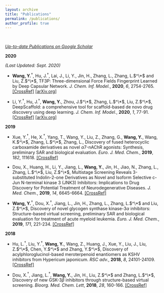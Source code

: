 ```yaml
---
layout: archive
title: "Publications"
permalink: /publications/
author_profile: true
---
```

<br>

*[Up-to-date Publications on Google Scholar](https://scholar.google.com/citations?user=XoubmdkAAAAJ&hl=en)*

**2020**

*(Last Updated: Sept. 2020)*

- **Wang, Y.**$^\dagger$, Hu, J.$^\dagger$, Lai, J., Li, Y., Jin, H., Zhang, L., Zhang, L.$^\*$ and Liu, Z.$^\*$, TF3P: Three-dimensional Force Fields Fingerprint Learned by Deep Capsular Network. *J. Chem. Inf. Model.*, **2020**, *6*, 2754-2765. [\[CrossRef\]](https://doi.org/10.1021/acs.jcim.0c00005) [\[arXiv.org\]](https://arxiv.org/abs/1912.11430)
  
- Li, Y.$^\dagger$, Hu, J.$^\dagger$, **Wang, Y.**, Zhou, J.$^\*$, Zhang, L.$^\*$, Liu, Z.$^\*$, DeepScaffold: a comprehensive tool for scaffold-based de novo drug discovery using deep learning. *J. Chem. Inf. Model.*, **2020**, *1*, 77-91. [\[CrossRef\]](https://doi.org/10.1021/acs.jcim.9b00727) [\[arXiv.org\]](https://arxiv.org/abs/1908.07209)

**2019**

- Xue, Y.$^\dagger$, He, X.$^\dagger$, Yang, T., Wang, Y., Liu, Z., Zhang, G., **Wang, Y.**, Wang, K.$^\*$, Zhang, L.$^\*$, Zhang, L., Discovery of fused heterocyclic carboxamide derivatives as novel $\alpha$7-nAChR agonists: Synthesis, preliminary SAR and biological evaluation. *Euro. J. Med. Chem.*, **2019**, *182*, 111618. [\[CrossRef\]](https://doi.org/10.1016/j.ejmech.2019.111618)
  
- Dou, X., Huang, H., Li, Y., Jiang, L., **Wang, Y.**, Jin, H., Jiao, N., Zhang, L., Zhang, L.$^\*$, Liu, Z.$^\*$, Multistage Screening Reveals 3-substituted Indolin-2-one Derivatives as Novel and Isoform Selective c-Jun N-terminal kinase 3 (JNK3) Inhibitors: Implications to Drug Discovery for Potential Treatment of Neurodegenerative Diseases. *J. Med. Chem.*, **2019**, *14*, 6645-6664. [\[CrossRef\]](https://doi.org/10.1021/acs.jmedchem.9b00537)

- **Wang, Y.**$^\dagger$, Dou, X.$^\dagger$, Jiang, L., Jin, H., Zhang, L., Zhang, L.$^\*$ and Liu, Z.$^\*$, Discovery of novel glycogen synthase kinase-3$\alpha$ inhibitors: Structure-based virtual screening, preliminary SAR and biological evaluation for treatment of acute myeloid leukemia. *Euro. J. Med. Chem.*, **2019**, *171*, 221-234. [\[CrossRef\]](https://doi.org/10.1016/j.ejmech.2019.03.039)

**2018**

- Hu, L.$^\dagger$, Liu, Y.$^\dagger$, **Wang, Y.**, Wang, Z., Huang, J., Xue, Y., Liu, J., Liu, Z.$^\*$, Chen, Y.$^\*$ and Zhang, Y.$^\*$, Discovery of acylphloroglucinol-based meroterpenoid enantiomers as KSHV inhibitors from Hypericum japonicum. *RSC adv.*, **2018**, *8*, 24101-24109. [\[CrossRef\]](https://doi.org/10.1039/C8RA04073G)

- Dou, X.$^\dagger$, Jiang, L.$^\dagger$, **Wang, Y.**, Jin, H., Liu, Z.$^\*$ and Zhang, L.$^\*$, Discovery of new GSK-3$\beta$ inhibitors through structure-based virtual screening. *Bioorg. Med. Chem. Lett*, **2018**, *28*, 160-166. [\[CrossRef\]](https://doi.org/10.1016/j.bmcl.2017.11.036)
